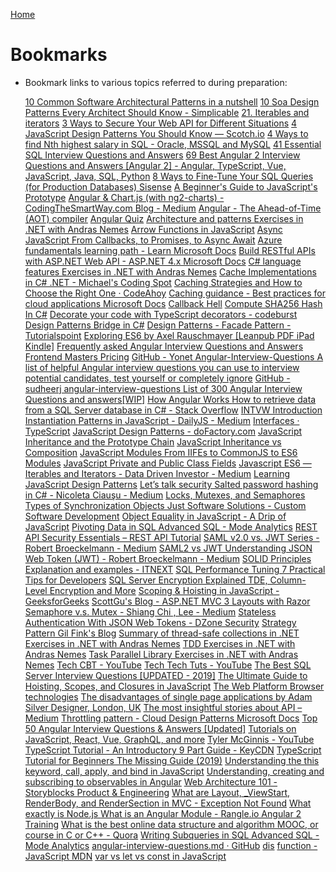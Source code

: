 
[Home](../Readme.md)
# Bookmarks

- Bookmark links to various topics referred to during preparation:

    <A HREF="https://towardsdatascience.com/10-common-software-architectural-patterns-in-a-nutshell-a0b47a1e9013" ADD_DATE="1588808614" LAST_MODIFIED="1588808614">10 Common Software Architectural Patterns in a nutshell</A>
    <A HREF="https://arch.simplicable.com/arch/new/10-soa-design-patterns-every-architect-should-know" ADD_DATE="1588808614" LAST_MODIFIED="1588808614">10 Soa Design Patterns Every Architect Should Know - Simplicable</A>
    <A HREF="https://exploringjs.com/es6/ch_iteration.html" ADD_DATE="1588808614" LAST_MODIFIED="1588808614">21. Iterables and iterators</A>
    <A HREF="https://medium.com/swlh/3-ways-to-secure-your-web-api-for-different-situations-8d5cd4762ab3" ADD_DATE="1588808614" LAST_MODIFIED="1588808614">3 Ways to Secure Your Web API for Different Situations</A>
    <A HREF="https://scotch.io/bar-talk/4-javascript-design-patterns-you-should-know#undefined" ADD_DATE="1588808614" LAST_MODIFIED="1588808614">4 JavaScript Design Patterns You Should Know ― Scotch.io</A>
    <A HREF="https://javarevisited.blogspot.com/2016/01/4-ways-to-find-nth-highest-salary-in.html" ADD_DATE="1588808614" LAST_MODIFIED="1588808614">4 Ways to find Nth highest salary in SQL - Oracle, MSSQL and MySQL</A>
    <A HREF="https://www.toptal.com/sql/interview-questions" ADD_DATE="1588808614" LAST_MODIFIED="1588808614">41 Essential SQL Interview Questions and Answers</A>
    <A HREF="https://www.code-sample.com/2016/06/angular-2-interview-questions-and.html" ADD_DATE="1588808614" LAST_MODIFIED="1588808614">69 Best Angular 2 Interview Questions and Answers [Angular 2] - Angular, TypeScript, Vue, JavaScript, Java, SQL, Python</A>
    <A HREF="https://www.sisense.com/blog/8-ways-fine-tune-sql-queries-production-databases/" ADD_DATE="1588808614" LAST_MODIFIED="1588808614">8 Ways to Fine-Tune Your SQL Queries (for Production Databases)   Sisense</A>
    <A HREF="https://tylermcginnis.com/beginners-guide-to-javascript-prototype/" ADD_DATE="1588808614" LAST_MODIFIED="1588808614">A Beginner&#39;s Guide to JavaScript&#39;s Prototype</A>
    <A HREF="https://medium.com/codingthesmartway-com-blog/angular-chart-js-with-ng2-charts-e21c8262777f" ADD_DATE="1588808614" LAST_MODIFIED="1588808614">Angular &amp; Chart.js (with ng2-charts) - CodingTheSmartWay.com Blog - Medium</A>
    <A HREF="https://angular.io/guide/aot-compiler" ADD_DATE="1588808614" LAST_MODIFIED="1588808614">Angular - The Ahead-of-Time (AOT) compiler</A>
    <A HREF="https://angular-quiz.surge.sh/" ADD_DATE="1588808614" LAST_MODIFIED="1588808614">Angular Quiz</A>
    <A HREF="https://dotnetcodr.com/architecture-and-patterns/" ADD_DATE="1588808614" LAST_MODIFIED="1588808614">Architecture and patterns   Exercises in .NET with Andras Nemes</A>
    <A HREF="https://tylermcginnis.com/arrow-functions/" ADD_DATE="1588808614" LAST_MODIFIED="1588808614">Arrow Functions in JavaScript</A>
    <A HREF="https://tylermcginnis.com/async-javascript-from-callbacks-to-promises-to-async-await/" ADD_DATE="1588808614" LAST_MODIFIED="1588808614">Async JavaScript  From Callbacks, to Promises, to Async Await</A>
    <A HREF="https://docs.microsoft.com/en-us/learn/paths/azure-fundamentals/?WT.mc_id=AzureAdmin_learning_path_azurefundamentals-infographic-wwl" ADD_DATE="1588808614" LAST_MODIFIED="1588808614">Azure fundamentals learning path - Learn   Microsoft Docs</A>
    <A HREF="https://docs.microsoft.com/en-us/aspnet/web-api/overview/older-versions/build-restful-apis-with-aspnet-web-api" ADD_DATE="1588808614" LAST_MODIFIED="1588808614">Build RESTful APIs with ASP.NET Web API - ASP.NET 4.x   Microsoft Docs</A>
    <A HREF="https://dotnetcodr.com/c-language-features/" ADD_DATE="1588808614" LAST_MODIFIED="1588808614">C# language features   Exercises in .NET with Andras Nemes</A>
    <A HREF="https://michaelscodingspot.com/cache-implementations-in-csharp-net/" ADD_DATE="1588808614" LAST_MODIFIED="1588808614">Cache Implementations in C# .NET - Michael&#39;s Coding Spot</A>
    <A HREF="https://codeahoy.com/2017/08/11/caching-strategies-and-how-to-choose-the-right-one/" ADD_DATE="1588808614" LAST_MODIFIED="1588808614">Caching Strategies and How to Choose the Right One · CodeAhoy</A>
    <A HREF="https://docs.microsoft.com/en-us/azure/architecture/best-practices/caching" ADD_DATE="1588808614" LAST_MODIFIED="1588808614">Caching guidance - Best practices for cloud applications   Microsoft Docs</A>
    <A HREF="http://callbackhell.com/" ADD_DATE="1588808614" LAST_MODIFIED="1588808614">Callback Hell</A>
    <A HREF="https://www.c-sharpcorner.com/article/compute-sha256-hash-in-c-sharp/" ADD_DATE="1588808614" LAST_MODIFIED="1588808614">Compute SHA256 Hash In C#</A>
    <A HREF="https://codeburst.io/decorate-your-code-with-typescript-decorators-5be4a4ffecb4" ADD_DATE="1588808614" LAST_MODIFIED="1588808614">Decorate your code with TypeScript decorators - codeburst</A>
    <A HREF="https://refactoring.guru/design-patterns/bridge/csharp/example" ADD_DATE="1588808614" LAST_MODIFIED="1588808614">Design Patterns  Bridge in C#</A>
    <A HREF="https://www.tutorialspoint.com/design_pattern/facade_pattern.htm" ADD_DATE="1588808614" LAST_MODIFIED="1588808614">Design Patterns - Facade Pattern - Tutorialspoint</A>
    <A HREF="https://leanpub.com/exploring-es6/" ADD_DATE="1588808614" LAST_MODIFIED="1588808614">Exploring ES6 by Axel Rauschmayer [Leanpub PDF iPad Kindle]</A>
    <A HREF="https://medium.com/@vigowebs/frequently-asked-angular-interview-questions-and-answers-d996be87cc7c" ADD_DATE="1588808614" LAST_MODIFIED="1588808614">Frequently asked  Angular Interview Questions and Answers</A>
    <A HREF="https://frontendmasters.com/join/" ADD_DATE="1588808614" LAST_MODIFIED="1588808614">Frontend Masters Pricing</A>
    <A HREF="https://github.com/Yonet/Angular-Interview-Questions#architecture-questions" ADD_DATE="1588808614" LAST_MODIFIED="1588808614">GitHub - Yonet Angular-Interview-Questions  A list of helpful Angular interview questions you can use to interview potential candidates, test yourself or completely ignore</A>
    <A HREF="https://github.com/sudheerj/angular-interview-questions" ADD_DATE="1588808614" LAST_MODIFIED="1588808614">GitHub - sudheerj angular-interview-questions  List of 300 Angular Interview Questions and answers[WIP]</A>
    <A HREF="https://www.ng-book.com/2/p/How-Angular-Works/" ADD_DATE="1588808614" LAST_MODIFIED="1588808614">How Angular Works  </A>
    <A HREF="https://stackoverflow.com/questions/14171794/how-to-retrieve-data-from-a-sql-server-database-in-c" ADD_DATE="1588808614" LAST_MODIFIED="1588808614">How to retrieve data from a SQL Server database in C#  - Stack Overflow</A>
    <A HREF="https://yangshun.github.io/tech-interview-handbook/algorithms/algorithms-introduction/" ADD_DATE="1588808614" LAST_MODIFIED="1588808614">INTVW Introduction</A>
    <A HREF="https://medium.com/dailyjs/instantiation-patterns-in-javascript-8fdcf69e8f9b" ADD_DATE="1588808614" LAST_MODIFIED="1588808614">Instantiation Patterns in JavaScript - DailyJS - Medium</A>
    <A HREF="https://www.typescriptlang.org/docs/handbook/interfaces.html" ADD_DATE="1588808614" LAST_MODIFIED="1588808614">Interfaces · TypeScript</A>
    <A HREF="https://www.dofactory.com/javascript/design-patterns" ADD_DATE="1588808614" LAST_MODIFIED="1588808614">JavaScript Design Patterns - doFactory.com</A>
    <A HREF="https://tylermcginnis.com/javascript-inheritance-and-the-prototype-chain/" ADD_DATE="1588808614" LAST_MODIFIED="1588808614">JavaScript Inheritance and the Prototype Chain</A>
    <A HREF="https://tylermcginnis.com/javascript-inheritance-vs-composition/" ADD_DATE="1588808614" LAST_MODIFIED="1588808614">JavaScript Inheritance vs Composition</A>
    <A HREF="https://tylermcginnis.com/javascript-modules-iifes-commonjs-esmodules/" ADD_DATE="1588808614" LAST_MODIFIED="1588808614">JavaScript Modules  From IIFEs to CommonJS to ES6 Modules</A>
    <A HREF="https://tylermcginnis.com/javascript-private-and-public-class-fields/" ADD_DATE="1588808614" LAST_MODIFIED="1588808614">JavaScript Private and Public Class Fields</A>
    <A HREF="https://medium.com/datadriveninvestor/javascript-es6-iterables-and-iterators-de18b54f4d4" ADD_DATE="1588808614" LAST_MODIFIED="1588808614">Javascript ES6 — Iterables and Iterators - Data Driven Investor - Medium</A>
    <A HREF="https://addyosmani.com/resources/essentialjsdesignpatterns/book/" ADD_DATE="1588808614" LAST_MODIFIED="1588808614">Learning JavaScript Design Patterns</A>
    <A HREF="https://medium.com/@mehanix/lets-talk-security-salted-password-hashing-in-c-5460be5c3aae" ADD_DATE="1588808614" LAST_MODIFIED="1588808614">Let’s talk security  Salted password hashing in C# - Nicoleta Ciauşu - Medium</A>
    <A HREF="https://www.justsoftwaresolutions.co.uk/threading/locks-mutexes-semaphores.html" ADD_DATE="1588808614" LAST_MODIFIED="1588808614">Locks, Mutexes, and Semaphores  Types of Synchronization Objects   Just Software Solutions - Custom Software Development</A>
    <A HREF="http://adripofjavascript.com/blog/drips/object-equality-in-javascript.html" ADD_DATE="1588808614" LAST_MODIFIED="1588808614">Object Equality in JavaScript - A Drip of JavaScript</A>
    <A HREF="https://mode.com/sql-tutorial/sql-pivot-table" ADD_DATE="1588808614" LAST_MODIFIED="1588808614">Pivoting Data in SQL   Advanced SQL - Mode Analytics</A>
    <A HREF="https://restfulapi.net/security-essentials/" ADD_DATE="1588808614" LAST_MODIFIED="1588808614">REST API Security Essentials – REST API Tutorial</A>
    <A HREF="https://medium.com/@robert.broeckelmann/saml-v2-0-vs-jwt-series-550551f4eb0d" ADD_DATE="1588808614" LAST_MODIFIED="1588808614">SAML v2.0 vs. JWT Series - Robert Broeckelmann - Medium</A>
    <A HREF="https://medium.com/@robert.broeckelmann/saml2-vs-jwt-understanding-json-web-token-jwt-67d56462feaf" ADD_DATE="1588808614" LAST_MODIFIED="1588808614">SAML2 vs JWT  Understanding JSON Web Token (JWT) - Robert Broeckelmann - Medium</A>
    <A HREF="https://itnext.io/solid-principles-explanation-and-examples-715b975dcad4" ADD_DATE="1588808614" LAST_MODIFIED="1588808614">SOLID Principles  Explanation and examples - ITNEXT</A>
    <A HREF="https://stackify.com/performance-tuning-in-sql-server-find-slow-queries/" ADD_DATE="1588808614" LAST_MODIFIED="1588808614">SQL Performance Tuning  7 Practical Tips for Developers</A>
    <A HREF="https://blog.netwrix.com/2019/06/13/sql-server-encryption-explained-tde-column-level-encryption-and-more/" ADD_DATE="1588808614" LAST_MODIFIED="1588808614">SQL Server Encryption Explained  TDE, Column-Level Encryption and More</A>
    <A HREF="https://www.geeksforgeeks.org/scoping-hoisting-javascript/" ADD_DATE="1588808614" LAST_MODIFIED="1588808614">Scoping &amp; Hoisting in JavaScript - GeeksforGeeks</A>
    <A HREF="https://weblogs.asp.net/scottgu/asp-net-mvc-3-layouts" ADD_DATE="1588808614" LAST_MODIFIED="1588808614">ScottGu&#39;s Blog - ASP.NET MVC 3  Layouts with Razor</A>
    <A HREF="https://medium.com/@lsc830621/semaphore-v-s-mutex-929b91453f03" ADD_DATE="1588808614" LAST_MODIFIED="1588808614">Semaphore v.s. Mutex - Shiang Chi , Lee - Medium</A>
    <A HREF="https://dzone.com/articles/stateless-authentication-with-json-web-tokens" ADD_DATE="1588808614" LAST_MODIFIED="1588808614">Stateless Authentication With JSON Web Tokens - DZone Security</A>
    <A HREF="http://blogs.microsoft.co.il/gilf/2008/05/23/strategy-pattern/" ADD_DATE="1588808614" LAST_MODIFIED="1588808614">Strategy Pattern   Gil Fink&#39;s Blog</A>
    <A HREF="https://dotnetcodr.com/2017/05/30/summary-of-thread-safe-collections-in-net-3/#more-9855" ADD_DATE="1588808614" LAST_MODIFIED="1588808614">Summary of thread-safe collections in .NET   Exercises in .NET with Andras Nemes</A>
    <A HREF="https://dotnetcodr.com/category/net/tdd/page/1/" ADD_DATE="1588808614" LAST_MODIFIED="1588808614">TDD   Exercises in .NET with Andras Nemes</A>
    <A HREF="https://dotnetcodr.com/task-parallel-library/" ADD_DATE="1588808614" LAST_MODIFIED="1588808614">Task Parallel Library   Exercises in .NET with Andras Nemes</A>
    <A HREF="https://www.youtube.com/channel/UCJ1GreMvJv6U5JtPGCinwJw/videos" ADD_DATE="1588808614" LAST_MODIFIED="1588808614">Tech CBT - YouTube</A>
    <A HREF="https://www.youtube.com/channel/UCVi3trDeTcDASjNtvGPfgtA/videos" ADD_DATE="1588808614" LAST_MODIFIED="1588808614">Tech Tech Tuts - YouTube</A>
    <A HREF="https://mindmajix.com/sql-server-interview-questions" ADD_DATE="1588808614" LAST_MODIFIED="1588808614">The Best SQL Server Interview Questions [UPDATED - 2019]</A>
    <A HREF="https://tylermcginnis.com/ultimate-guide-to-execution-contexts-hoisting-scopes-and-closures-in-javascript/" ADD_DATE="1588808614" LAST_MODIFIED="1588808614">The Ultimate Guide to Hoisting, Scopes, and Closures in JavaScript</A>
    <A HREF="https://platform.html5.org/" ADD_DATE="1588808614" LAST_MODIFIED="1588808614">The Web Platform  Browser technologies</A>
    <A HREF="https://adamsilver.io/articles/the-disadvantages-of-single-page-applications/" ADD_DATE="1588808614" LAST_MODIFIED="1588808614">The disadvantages of single page applications by Adam Silver   Designer, London, UK</A>
    <A HREF="https://medium.com/tag/api" ADD_DATE="1588808614" LAST_MODIFIED="1588808614">The most insightful stories about API – Medium</A>
    <A HREF="https://docs.microsoft.com/en-us/azure/architecture/patterns/throttling" ADD_DATE="1588808614" LAST_MODIFIED="1588808614">Throttling pattern - Cloud Design Patterns   Microsoft Docs</A>
    <A HREF="https://hackr.io/blog/angular-interview-questions" ADD_DATE="1588808614" LAST_MODIFIED="1588808614">Top 50 Angular Interview Questions &amp; Answers [Updated]</A>
    <A HREF="https://tylermcginnis.com/blog/2" ADD_DATE="1588808614" LAST_MODIFIED="1588808614">Tutorials on JavaScript, React, Vue, GraphQL, and more</A>
    <A HREF="https://www.youtube.com/user/irideabanana/videos" ADD_DATE="1588808614" LAST_MODIFIED="1588808614">Tyler McGinnis - YouTube</A>
    <A HREF="https://www.keycdn.com/blog/typescript-tutorial" ADD_DATE="1588808614" LAST_MODIFIED="1588808614">TypeScript Tutorial - An Introductory 9 Part Guide - KeyCDN</A>
    <A HREF="https://www.valentinog.com/blog/typescript/" ADD_DATE="1588808614" LAST_MODIFIED="1588808614">TypeScript Tutorial for Beginners  The Missing Guide (2019)</A>
    <A HREF="https://tylermcginnis.com/this-keyword-call-apply-bind-javascript/" ADD_DATE="1588808614" LAST_MODIFIED="1588808614">Understanding the  this  keyword, call, apply, and bind in JavaScript</A>
    <A HREF="https://medium.com/@luukgruijs/understanding-creating-and-subscribing-to-observables-in-angular-426dbf0b04a3" ADD_DATE="1588808614" LAST_MODIFIED="1588808614">Understanding, creating and subscribing to observables in Angular</A>
    <A HREF="https://engineering.videoblocks.com/web-architecture-101-a3224e126947" ADD_DATE="1588808614" LAST_MODIFIED="1588808614">Web Architecture 101 - Storyblocks Product &amp; Engineering</A>
    <A HREF="https://exceptionnotfound.net/asp-net-mvc-demystified-layout-viewstart-renderbody-and-rendersection/" ADD_DATE="1588808614" LAST_MODIFIED="1588808614">What are Layout, _ViewStart, RenderBody, and RenderSection in MVC  - Exception Not Found</A>
    <A HREF="https://www.freecodecamp.org/news/what-exactly-is-node-js-ae36e97449f5/" ADD_DATE="1588808614" LAST_MODIFIED="1588808614">What exactly is Node.js </A>
    <A HREF="https://angular-2-training-book.rangle.io/modules/introduction" ADD_DATE="1588808614" LAST_MODIFIED="1588808614">What is an Angular Module  - Rangle.io   Angular 2 Training</A>
    <A HREF="https://www.quora.com/What-is-the-best-online-data-structure-and-algorithm-MOOC-or-course-in-C-or-C++" ADD_DATE="1588808614" LAST_MODIFIED="1588808614">What is the best online data structure and algorithm MOOC, or course in C or C++  - Quora</A>
    <A HREF="https://mode.com/sql-tutorial/sql-sub-queries#joining-subqueries" ADD_DATE="1588808614" LAST_MODIFIED="1588808614">Writing Subqueries in SQL   Advanced SQL - Mode Analytics</A>
    <A HREF="https://gist.github.com/amcdnl/d1f9995560da80160d64f700d0bd8d7c" ADD_DATE="1588808614" LAST_MODIFIED="1588808614">angular-interview-questions.md · GitHub</A>
    <A HREF="https://svrtechnologies.com/best-38-c-interview-questions-and-answers-pdf/" ADD_DATE="1588808614" LAST_MODIFIED="1588808614">dis</A>
    <A HREF="https://developer.mozilla.org/en-US/docs/Web/JavaScript/Reference/Statements/function*" ADD_DATE="1588808614" LAST_MODIFIED="1588808614">function  - JavaScript   MDN</A>
    <A HREF="https://tylermcginnis.com/var-let-const/" ADD_DATE="1588808614" LAST_MODIFIED="1588808614">var vs let vs const in JavaScript</A>
            